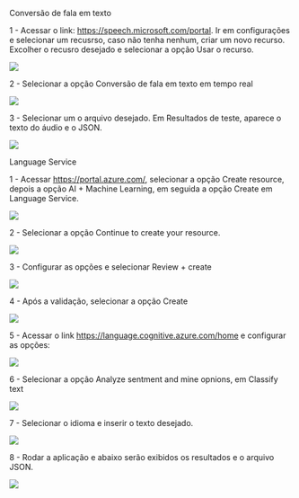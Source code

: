 Conversão de fala em texto

1 - Acessar o link: https://speech.microsoft.com/portal. Ir em configurações e selecionar um recusrso, caso não tenha nenhum, criar um novo recurso. Excolher o recusro desejado e selecionar a opção Usar o recurso.

<img src="./assets/img/step01.png">

2 - Selecionar a opção Conversão de fala em texto em tempo real

<img src="./assets/img/step02.png">


3 - Selecionar um o arquivo desejado. Em Resultados de teste, aparece o texto do áudio e o JSON.

<img src="./assets/img/step03.png">

Language Service

1 - Acessar https://portal.azure.com/, selecionar a opção Create resource, depois a opção AI + Machine Learning, em seguida a opção Create em Language Service.

<img src="./assets/img/step04.png">

2 - Selecionar a opção Continue to create your resource.

<img src="./assets/img/step05.png">

3 - Configurar as opções e selecionar Review + create

<img src="./assets/img/step06.png">

4 - Após a validação, selecionar a opção Create

<img src="./assets/img/step07.png">

5 - Acessar o link https://language.cognitive.azure.com/home e configurar as opções:

<img src="./assets/img/step08.png">

6 - Selecionar a opção Analyze sentment and mine opnions, em Classify text

<img src="./assets/img/step09.png">

7 - Selecionar o idioma e inserir o texto desejado.

<img src="./assets/img/step10.png">

8 - Rodar a aplicação e abaixo serão exibidos os resultados e o arquivo JSON.

<img src="./assets/img/step11.png">
